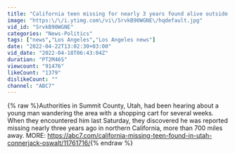 ```yaml
---
title: "California teen missing for nearly 3 years found alive outside a Utah gas station | ABC7"
image: "https:\/\/i.ytimg.com\/vi\/SrvkB90WGNE\/hqdefault.jpg"
vid_id: "SrvkB90WGNE"
categories: "News-Politics"
tags: ["news","Los Angeles","Los Angeles news"]
date: "2022-04-22T13:02:30+03:00"
vid_date: "2022-04-18T06:43:04Z"
duration: "PT2M46S"
viewcount: "91476"
likeCount: "1379"
dislikeCount: ""
channel: "ABC7"
---
```

{% raw %}Authorities in Summit County, Utah, had been hearing about a young man wandering the area with a shopping cart for several weeks. When they encountered him last Saturday, they discovered he was reported missing nearly three years ago in northern California, more than 700 miles away. MORE: <a rel="nofollow" target="blank" href="https://abc7.com/california-missing-teen-found-in-utah-connerjack-oswalt/11761716/">https://abc7.com/california-missing-teen-found-in-utah-connerjack-oswalt/11761716/</a>{% endraw %}
